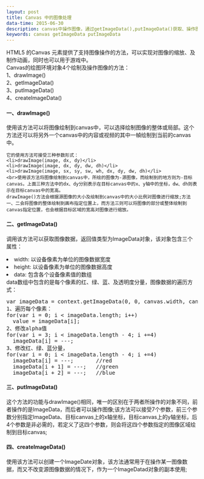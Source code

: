 ```yaml
---
layout: post
title: Canvas 中的图像处理
data-time: 2015-06-30
description: canvas中操作图像，通过getImageData(),putImageData()获取、操作图像数据
keywords: canvas getImageData putImageData
---
```

HTML5 的Canvas 元素提供了支持图像操作的方法，可以实现对图像的缩放、及制作动画，同时也可以用于游戏中。<br>
Canvas的绘图环境对象4个绘制及操作图像的方法：
<br>
1、drawImage()
<br>
2、getImageData()
<br>
3、putImageData()
<br>
4、createImageData()

<h4>一、drawImage()</h4>
<p>
	使用该方法可以将图像绘制到canvas中，可以选择绘制图像的整体或局部。这个方法还可以将另外一个canvas中的内容或视频的其中一幀绘制到当前的canvas中。

	它的使用方法可接受三种参数形式：
	<li>drawImage(image, dx, dy)</li>
	<li>drawImage(image, dx, dy, dw, dh)</li>
	<li>drawImage(image, sx, sy, sw, wh, dx, dy, dw, dh)</li>
	<br>使用该方法将图像绘制到canvas中，所绘的图像为-源图像，而绘制到的地方则为-目标canvas。上面三种方法中的dx、dy分别表示在目标canvas中的x、y轴中的坐标，dw、dh则表示在目标canvas中的宽高。
	drawImage()方法会根据源图像的大小及绘制到canvas中的大小比例对图像进行缩放;方法一、二会将图像的整体绘制到画布指定位置上，而方法三则可以将图像的部分或整体绘制到canvas指定位置，也会根据目标区域的宽高对图像进行缩放。
</p>
<h4>二、getImageData()</h4>
<p>
	调用该方法可以获取图像数据，返回值类型为ImageData对象，该对象包含三个属性：
	<li>width: 以设备像素为单位的图像数据宽度</li>
	<li>height: 以设备像素为单位的图像数据高度</li>
	<li>data: 包含各个设备像素值的数组</li>
	data数组中包含的是每个像素的红、绿、蓝、及透明度分量，图像数据的遍历方式：
<pre>
var imageData = context.getImageData(0, 0, canvas.width, canvas.height);
1、遍历每个像素：
for(var i = 0; i < imageData.length; i++)
  value = imageData[i];
2、修改alpha值
for(var i = 3; i < imageData.length - 4; i +=4)
  imageData[i] = ---;
3、修改红、绿、蓝分量，
for(var i = 0; i < imageData.length - 4; i +=4)
  imageData[i] = ---;		//red
  imageData[i + 1] = ---;	//green
  imageData[i + 2] = ---;	//blue
</pre>
</p>
<h4>三、putImageData()</h4>
<p>
	这个方法的功能与drawImage()相同，唯一的区别在于两者所操作的对象不同，前者操作的是ImageData，而后者可以操作图像;该方法可以接受7个参数，前三个参数分别指定ImageData、目标canvas上的x轴坐标，目标canvas上的y轴坐标，后4个参数是非必需的，若定义了这四个参数，则会将这四个参数指定的图像区域绘制到目标canvas;
</p>
<h4>四、createImageData()</h4>
<p>
	使用该方法可以创建一个ImageDate对象，该方法通常用于在操作某一图像数据，而又不改变源图像数据的情况下，作为一个ImageDatad对象的副本使用;
</p>
